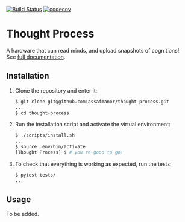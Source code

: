 [![Build Status](https://travis-ci.org/assafmanor/thoughtprocess.svg?branch=master)](https://travis-ci.org/assafmanor/thoughtprocess)
[![codecov](https://codecov.io/gh/assafmanor/thoughtprocess/branch/master/graph/badge.svg)](https://codecov.io/gh/assafmanor/thoughtprocess)

# Thought Process

A hardware that can read minds, and upload snapshots of cognitions!\
See [full documentation](https://thought-process.readthedocs.io/).

## Installation

1. Clone the repository and enter it:

    ```sh
    $ git clone git@github.com:assafmanor/thought-process.git
    ...
    $ cd thought-process
    ```

2. Run the installation script and activate the virtual environment:

    ```sh
    $ ./scripts/install.sh
    ...
    $ source .env/bin/activate
    [Thought Process] $ # you're good to go!
    ```

3. To check that everything is working as expected, run the tests:


    ```sh
    $ pytest tests/
    ...
    ```

## Usage

To be added.
